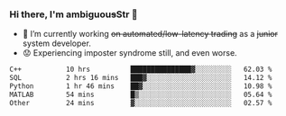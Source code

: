 ### Hi there, I'm ambiguou~~s~~Str 👋

<!--
**ambiguoustexture/ambiguoustexture** is a ✨ _special_ ✨ repository because its `README.md` (this file) appears on your GitHub profile.

Here are some ideas to get you started:
-->
- 🔭 I’m currently working ~~on automated/low-latency trading~~ as a ~~junior~~ system developer.
- :worried: Experiencing imposter syndrome still, and even worse.

<!--START_SECTION:waka-->

```txt
C++           10 hrs          ███████████████▓░░░░░░░░░   62.03 %
SQL           2 hrs 16 mins   ███▓░░░░░░░░░░░░░░░░░░░░░   14.12 %
Python        1 hr 46 mins    ██▓░░░░░░░░░░░░░░░░░░░░░░   10.98 %
MATLAB        54 mins         █▒░░░░░░░░░░░░░░░░░░░░░░░   05.64 %
Other         24 mins         ▓░░░░░░░░░░░░░░░░░░░░░░░░   02.57 %
```

<!--END_SECTION:waka-->
